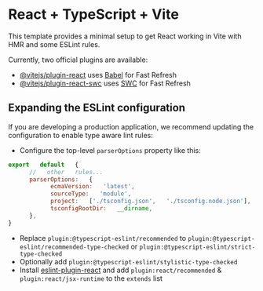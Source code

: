 #   React   +   TypeScript   +   Vite

This   template   provides   a   minimal   setup   to   get   React   working   in   Vite   with   HMR   and   some   ESLint   rules.

Currently,   two   official   plugins   are   available:

-   [@vitejs/plugin-react](https://github.com/vitejs/vite-plugin-react/blob/main/packages/plugin-react/README.md)   uses   [Babel](https://babeljs.io/)   for   Fast   Refresh
-   [@vitejs/plugin-react-swc](https://github.com/vitejs/vite-plugin-react-swc)   uses   [SWC](https://swc.rs/)   for   Fast   Refresh

##   Expanding   the   ESLint   configuration

If   you   are   developing   a   production   application,   we   recommend   updating   the   configuration   to   enable   type   aware   lint   rules:

-   Configure   the   top-level   `parserOptions`   property   like   this:

```js
export   default   {
      //   other   rules...
      parserOptions:   {
            ecmaVersion:   'latest',
            sourceType:   'module',
            project:   ['./tsconfig.json',   './tsconfig.node.json'],
            tsconfigRootDir:   __dirname,
      },
}
```

-   Replace   `plugin:@typescript-eslint/recommended`   to   `plugin:@typescript-eslint/recommended-type-checked`   or   `plugin:@typescript-eslint/strict-type-checked`
-   Optionally   add   `plugin:@typescript-eslint/stylistic-type-checked`
-   Install   [eslint-plugin-react](https://github.com/jsx-eslint/eslint-plugin-react)   and   add   `plugin:react/recommended`   &   `plugin:react/jsx-runtime`   to   the   `extends`   list
